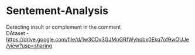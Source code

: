 # Sentement-Analysis
Detecting insult or complement in the comment\
DAtaset - https://drive.google.com/file/d/1w3CDv3GJMpGRfWyhpbx0Ekq7of9wOUJe/view?usp=sharing

